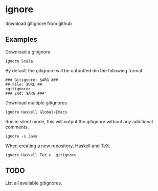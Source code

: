 ignore
======

download gitignore from github

Examples
--------
Download a gitignore. 

```
ignore Scala
```

By default the gitignore will be outputted din the following format:
```
### Gitignore: $ARG ###
## File: $URL ##
<gitignore>
### End: $ARG ###"
```

Download multiple gitignores.
```
ignore Haskell Global/Emacs
```

Run in silent mode, this will output the gitignore without any additional comments.
``` 
ignore -s Java
```

When creating a new repository, Haskell and TeX.
```
ignore Haskell TeX > .gitignore
```

TODO
----

List all available gitignores.
